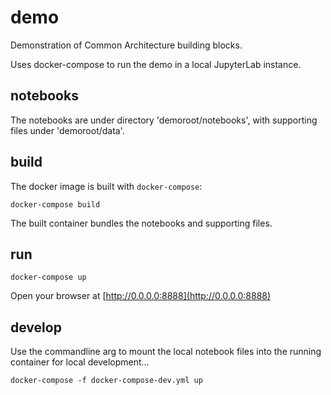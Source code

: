 # demo

Demonstration of Common Architecture building blocks.

Uses docker-compose to run the demo in a local JupyterLab instance.

## notebooks

The notebooks are under directory 'demoroot/notebooks', with supporting files under 'demoroot/data'.

## build

The docker image is built with `docker-compose`:

```console
docker-compose build
```

The built container bundles the notebooks and supporting files.

## run

```console
docker-compose up
```

Open your browser at [http://0.0.0.0:8888](http://0.0.0.0:8888)

## develop

Use the commandline arg to mount the local notebook files into the running container for local development...

```console
docker-compose -f docker-compose-dev.yml up
```
